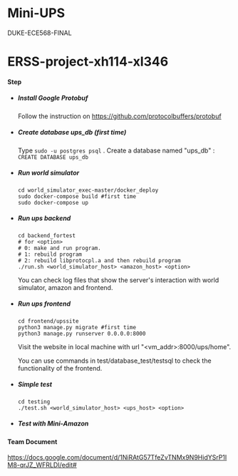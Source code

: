 # Mini-UPS
DUKE-ECE568-FINAL
# ERSS-project-xh114-xl346

#### Step

- ##### Install Google Protobuf

  Follow the instruction on https://github.com/protocolbuffers/protobuf

- ##### Create database ups_db (first time)

  Type `sudo -u postgres psql` . Create a database named "ups_db" : `CREATE DATABASE ups_db`

- ##### Run world simulator

  ```shell
  cd world_simulator_exec-master/docker_deploy
  sudo docker-compose build #first time
  sudo docker-compose up
  ```

- ##### Run ups backend

   ```shell
   cd backend_fortest
   # for <option>
   # 0: make and run program.
   # 1: rebuild program
   # 2: rebuild libprotocpl.a and then rebuild program
   ./run.sh <world_simulator_host> <amazon_host> <option> 
   ```

   You can check log files that show the server's interaction with world simulator, amazon and frontend.

- ##### Run ups frontend

  ```shell
  cd frontend/upssite
  python3 manage.py migrate #first time
  python3 manage.py runserver 0.0.0.0:8000
  ```

  Visit the website in local machine with url "<vm_addr>:8000/ups/home".

  You can use commands in test/database_test/testsql  to check the functionality of the frontend.

- ##### Simple test

   ```shell
   cd testing
   ./test.sh <world_simulator_host> <ups_host> <option> 
   ```

- ##### Test with Mini-Amazon

   

#### Team Document

https://docs.google.com/document/d/1NiRAtG57TfeZvTNMx9N9HidYSrP1IM8-qrJZ_WFRLDI/edit#
